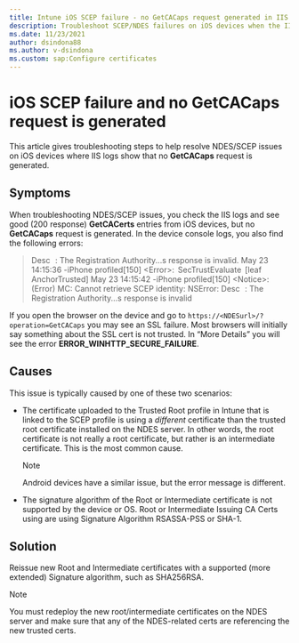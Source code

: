 ```yaml
---
title: Intune iOS SCEP failure - no GetCACaps request generated in IIS logs
description: Troubleshoot SCEP/NDES failures on iOS devices when the IIS logs show that no GetCACaps request is generated.
ms.date: 11/23/2021
author: dsindona88
ms.author: v-dsindona
ms.custom: sap:Configure certificates
---
```

# iOS SCEP failure and no GetCACaps request is generated

This article gives troubleshooting steps to help resolve NDES/SCEP issues on iOS devices where IIS logs show that no **GetCACaps** request is generated.

## Symptoms

When troubleshooting NDES/SCEP issues, you check the IIS logs and see good (200 response) **GetCACerts** entries from iOS devices, but no **GetCACaps** request is generated.  In the device console logs, you also find the following errors:

> Desc   : The Registration Authority...s response is invalid.
> May 23 14:15:36 -iPhone profiled[150] &lt;Error&gt;:  SecTrustEvaluate  [leaf AnchorTrusted]
> May 23 14:15:42 -iPhone profiled[150] &lt;Notice&gt;: (Error) MC: Cannot retrieve SCEP identity: NSError:
> Desc   : The Registration Authority...s response is invalid

If you open the browser on the device and go to `https://<NDESurl>/?operation=GetCACaps` you may see an SSL failure. Most browsers will initially say something about the SSL cert is not trusted. In “More Details” you will see the error **ERROR_WINHTTP_SECURE_FAILURE**.

## Causes

This issue is typically caused by one of these two scenarios:

- The certificate uploaded to the Trusted Root profile in Intune that is linked to the SCEP profile is using a *different* certificate than the trusted root certificate installed on the NDES server. In other words, the root certificate is not really a root certificate, but rather is an intermediate certificate. This is the most common cause.

     > [!NOTE]
     > Android devices have a similar issue, but the error message is different.

- The signature algorithm of the Root or Intermediate certificate is not supported by the device or OS. Root or Intermediate Issuing CA Certs using are using Signature Algorithm RSASSA-PSS or SHA-1.

## Solution

Reissue new Root and Intermediate certificates with a supported (more extended) Signature algorithm, such as SHA256RSA.

> [!NOTE]
> You must redeploy the new root/intermediate certificates on the NDES server and make sure that any of the NDES-related certs are referencing the new trusted certs.
